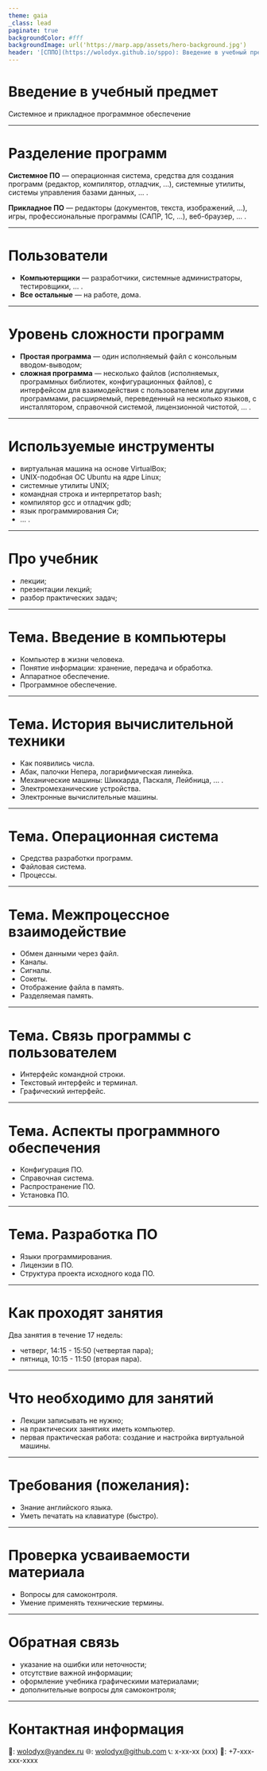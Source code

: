 ```yaml
---
theme: gaia
_class: lead
paginate: true
backgroundColor: #fff
backgroundImage: url('https://marp.app/assets/hero-background.jpg')
header: '[СППО](https://wolodyx.github.io/sppo): Введение в учебный предмет'
---
```


# Введение в учебный предмет

Системное и прикладное программное обеспечение

---

# Разделение программ

**Cистемное ПО** &mdash; операционная система, средства для создания программ (редактор, компилятор, отладчик, ...), системные утилиты, системы управления базами данных, ... .

**Прикладное ПО** &mdash; редакторы (документов, текста, изображений, ...), игры, профессиональные программы (САПР, 1С, ...), веб-браузер, ... .

---

# Пользователи

* **Компьютерщики** &mdash; разработчики, системные администраторы, тестировщики, ... .
* **Все остальные** &mdash; на работе, дома.

---

# Уровень сложности программ

* **Простая программа** &mdash; один исполняемый файл с консольным вводом-выводом;
* **сложная программа** &mdash; несколько файлов (исполняемых, программных библиотек, конфигурационных файлов), с интерфейсом для взаимодействия с пользователем или другими программами, расширяемый, переведенный на несколько языков, с инсталлятором, справочной системой, лицензионной чистотой, ... .

---

# Используемые инструменты

* виртуальная машина на основе VirtualBox;
* UNIX-подобная ОС Ubuntu на ядре Linux;
* системные утилиты UNIX;
* командная строка и интерпретатор bash;
* компилятор gcc и отладчик gdb;
* язык программирования Си;
* ... .

---

# Про учебник

* лекции;
* презентации лекций;
* разбор практических задач;

---

# Тема. Введение в компьютеры

* Компьютер в жизни человека.
* Понятие информации: хранение, передача и обработка.
* Аппаратное обеспечение.
* Программное обеспечение.

---

# Тема. История вычислительной техники

* Как появились числа.
* Абак, палочки Непера, логарифмическая линейка.
* Механические машины: Шиккарда, Паскаля, Лейбница, ... .
* Электромеханические устройства.
* Электронные вычислительные машины.

---

# Тема. Операционная система

* Средства разработки программ.
* Файловая система.
* Процессы.

---

# Тема. Межпроцессное взаимодействие

* Обмен данными через файл.
* Каналы.
* Сигналы.
* Сокеты.
* Отображение файла в память.
* Разделяемая память.

---

# Тема. Связь программы с пользователем

* Интерфейс командной строки.
* Текстовый интерфейс и терминал.
* Графический интерфейс.

---

# Тема. Аспекты программного обеспечения

* Конфигурация ПО.
* Справочная система.
* Распространение ПО.
* Установка ПО.

---

# Тема. Разработка ПО

* Языки программирования.
* Лицензии в ПО.
* Структура проекта исходного кода ПО.

---

# Как проходят занятия

Два занятия в течение 17 недель:
* четверг, 14:15 - 15:50 (четвертая пара);
* пятница, 10:15 - 11:50 (вторая пара).

---

# Что необходимо для занятий

* Лекции записывать не нужно;
* на практических занятиях иметь компьютер.
* первая практическая работа: создание и настройка виртуальной машины.

---

# Требования (пожелания):

* Знание английского языка.
* Уметь печатать на клавиатуре (быстро).

---

# Проверка усваиваемости материала

* Вопросы для самоконтроля.
* Умение применять технические термины.

---

# Обратная связь

* указание на ошибки или неточности;
* отсутствие важной информации;
* оформление учебника графическими материалами;
* дополнительные вопросы для самоконтроля;

---

# Контактная информация

📧: wolodyx@yandex.ru
🌐: wolodyx@github.com
📞: x-xx-xx (xxx)
📱: +7-xxx-xxx-xxxx
